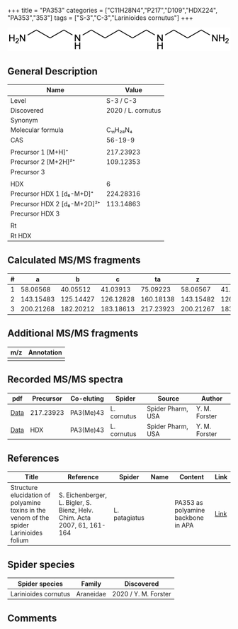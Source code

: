 +++
title = "PA353"
categories = ["C11H28N4","P217","D109","HDX224",
"PA353","353"]
tags = ["S-3","C-3","Larinioides cornutus"]
+++

![](/img/PA353.png)

## General Description

| Name                        | Value     |
|-----------------------------|-----------|
| Level                       | S-3 / C-3         |
| Discovered                  | 2020 / L. cornutus          |
| Synonym                     |           |
| Molecular formula           | C₁₁H₂₈N₄  |
| CAS                         | 56-19-9   |
|                             |           |
| Precursor 1 [M+H]⁺          | 217.23923 |
| Precursor 2 [M+2H]²⁺        | 109.12353 |
| Precursor 3                 |           |
|                             |           |
| HDX                         | 6         |
| Precursor HDX 1 [d₆-M+D]⁺   | 224.28316 |
| Precursor HDX 2 [d₆-M+2D]²⁺ | 113.14863 |
| Precursor HDX 3             |           |
|                             |           |
| Rt                          |           |
| Rt HDX                      |           |

## Calculated MS/MS fragments

| # | a         | b         | c         | ta        | z         | y         | tz        |
|---|-----------|-----------|-----------|-----------|-----------|-----------|-----------|
| 1 | 58.06568  | 40.05512  | 41.03913  | 75.09223  | 58.06567  | 41.03912  | 75.09222  |
| 2 | 143.15483 | 125.14427 | 126.12828 | 160.18138 | 143.15482 | 126.12827 | 160.18137 |
| 3 | 200.21268 | 182.20212 | 183.18613 | 217.23923 | 200.21267 | 183.18612 | 217.23922 |

## Additional MS/MS fragments

| m/z | Annotation |
|-----|------------|
|     |            |

## Recorded MS/MS spectra

| pdf | Precursor | Co-eluting | Spider | Source | Author |
|-----|-----------|------------|--------|--------|--------|
| [Data](/pdf/L-cornutus/217_PA3(Me)43_PA353_Lc.pdf) | 217.23923 | PA3(Me)43          | L. cornutus | Spider Pharm, USA | Y. M. Forster |
| [Data](/pdf/L-cornutus/217_PA3(Me)43_PA353_Lc_HDX.pdf) | HDX | PA3(Me)43          | L. cornutus | Spider Pharm, USA | Y. M. Forster |

## References

| Title                                                                                   | Reference                                                                | Spider        | Name | Content                            | Link                                            |
|-----------------------------------------------------------------------------------------|--------------------------------------------------------------------------|---------------|------|------------------------------------|-------------------------------------------------|
| Structure elucidation of polyamine toxins in the venom of the spider Larinioides folium | S. Eichenberger, L. Bigler, S. Bienz, Helv. Chim. Acta 2007, 61, 161-164 | L. patagiatus |      | PA353 as polyamine backbone in APA | [Link](https://doi.org/10.2533/chimia.2007.161) |

## Spider species

| Spider species | Family | Discovered |
|----------------|--------|------------|
| Larinioides cornutus | Araneidae | 2020 / Y. M. Forster |

## Comments
